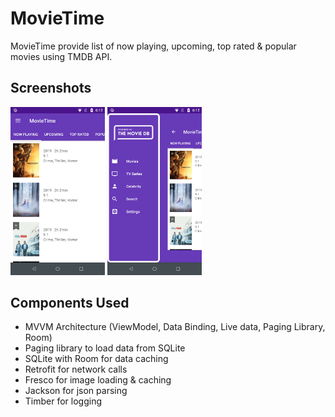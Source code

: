 # MovieTime
MovieTime provide list of now playing, upcoming, top rated & popular movies using TMDB API.

## Screenshots
<img src="https://github.com/henukumar/MovieTime/blob/master/screenshots/MovieTime1.png" width="30%"></img> 
<img src="https://github.com/henukumar/MovieTime/blob/master/screenshots/MovieTime2.png" width="30%"></img> 

## Components Used
* MVVM Architecture (ViewModel, Data Binding, Live data, Paging Library, Room)
* Paging library to load data from SQLite
* SQLite with Room for data caching
* Retrofit for network calls
* Fresco for image loading & caching
* Jackson for json parsing
* Timber for logging

